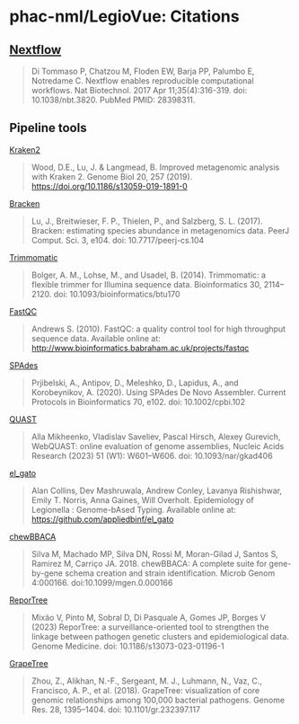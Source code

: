 # phac-nml/LegioVue: Citations

## [Nextflow](https://pubmed.ncbi.nlm.nih.gov/28398311/)

> Di Tommaso P, Chatzou M, Floden EW, Barja PP, Palumbo E, Notredame C. Nextflow enables reproducible computational workflows. Nat Biotechnol. 2017 Apr 11;35(4):316-319. doi: 10.1038/nbt.3820. PubMed PMID: 28398311.

## Pipeline tools

[Kraken2](https://github.com/DerrickWood/kraken2)

> Wood, D.E., Lu, J. & Langmead, B. Improved metagenomic analysis with Kraken 2. Genome Biol 20, 257 (2019). https://doi.org/10.1186/s13059-019-1891-0

[Bracken](https://github.com/jenniferlu717/Bracken)

> Lu, J., Breitwieser, F. P., Thielen, P., and Salzberg, S. L. (2017). Bracken: estimating species abundance in metagenomics data. PeerJ Comput. Sci. 3, e104. doi: 10.7717/peerj-cs.104

[Trimmomatic](https://github.com/usadellab/Trimmomatic)

> Bolger, A. M., Lohse, M., and Usadel, B. (2014). Trimmomatic: a flexible trimmer for Illumina sequence data. Bioinformatics 30, 2114–2120. doi: 10.1093/bioinformatics/btu170

[FastQC](https://www.bioinformatics.babraham.ac.uk/projects/fastqc/)

> Andrews S. (2010). FastQC: a quality control tool for high throughput sequence data. Available online at: http://www.bioinformatics.babraham.ac.uk/projects/fastqc

[SPAdes](https://github.com/ablab/spades)

> Prjibelski, A., Antipov, D., Meleshko, D., Lapidus, A., and Korobeynikov, A. (2020). Using SPAdes De Novo Assembler. Current Protocols in Bioinformatics 70, e102. doi: 10.1002/cpbi.102

[QUAST](https://github.com/ablab/quast)

> Alla Mikheenko, Vladislav Saveliev, Pascal Hirsch, Alexey Gurevich,
> WebQUAST: online evaluation of genome assemblies,
> Nucleic Acids Research (2023) 51 (W1): W601–W606. doi: 10.1093/nar/gkad406

[el_gato](https://github.com/appliedbinf/el_gato)

> Alan Collins, Dev Mashruwala, Andrew Conley, Lavanya Rishishwar, Emily T. Norris, Anna Gaines, Will Overholt. Epidemiology of Legionella : Genome-bAsed Typing. Available online at: https://github.com/appliedbinf/el_gato

[chewBBACA](https://github.com/B-UMMI/chewBBACA)

> Silva M, Machado MP, Silva DN, Rossi M, Moran-Gilad J, Santos S, Ramirez M, Carriço JA. 2018. chewBBACA: A complete suite for gene-by-gene schema creation and strain identification. Microb Genom 4:000166. doi:10.1099/mgen.0.000166

[ReporTree](https://github.com/insapathogenomics/ReporTree)

> Mixão V, Pinto M, Sobral D, Di Pasquale A, Gomes JP, Borges V (2023) ReporTree: a surveillance-oriented tool to strengthen the linkage between pathogen genetic clusters and epidemiological data. Genome Medicine. doi: 10.1186/s13073-023-01196-1

[GrapeTree](https://github.com/achtman-lab/GrapeTree)

> Zhou, Z., Alikhan, N.-F., Sergeant, M. J., Luhmann, N., Vaz, C., Francisco, A. P., et al. (2018). GrapeTree: visualization of core genomic relationships among 100,000 bacterial pathogens. Genome Res. 28, 1395–1404. doi: 10.1101/gr.232397.117
